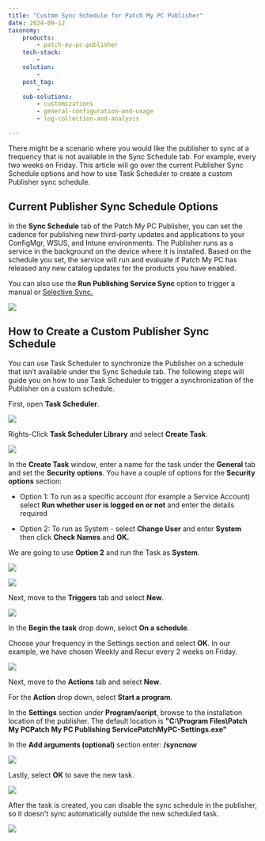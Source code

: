 ```yaml
---
title: "Custom Sync Schedule for Patch My PC Publisher"
date: 2024-09-12
taxonomy:
    products:
        - patch-my-pc-publisher
    tech-stack:
        - 
    solution:
        - 
    post_tag:
        - 
    sub-solutions:
        - customizations
        - general-configuration-and-usage
        - log-collection-and-analysis

---
```


There might be a scenario where you would like the publisher to sync at a frequency that is not available in the Sync Schedule tab. For example, every two weeks on Friday. This article will go over the current Publisher Sync Schedule options and how to use Task Scheduler to create a custom Publisher sync schedule.

## Current Publisher Sync Schedule Options

In the **Sync Schedule** tab of the Patch My PC Publisher, you can set the cadence for publishing new third-party updates and applications to your ConfigMgr, WSUS, and Intune environments. The Publisher runs as a service in the background on the device where it is installed. Based on the schedule you set, the service will run and evaluate if Patch My PC has released any new catalog updates for the products you have enabled.

You can also use the **Run Publishing Service Sync** option to trigger a manual or [Selective Sync.](https://patchmypc.com/custom-options-available-for-third-party-updates-and-applications#SelectiveSync)

![](../../_images/Sync-Schedule-12.png)

## How to Create a Custom Publisher Sync Schedule

You can use Task Scheduler to synchronize the Publisher on a schedule that isn’t available under the Sync Schedule tab. The following steps will guide you on how to use Task Scheduler to trigger a synchronization of the Publisher on a custom schedule.

First, open **Task Scheduler**.

![](../../_images/Sync-Schedule-1.png)

Rights-Click **Task Scheduler Library** and select **Create Task**.

![](../../_images/Sync-Schedule-2.png)

In the **Create Task** window, enter a name for the task under the **General** tab and set the **Security options**. You have a couple of options for the **Security options** section:

- Option 1: To run as a specific account (for example a Service Account) select **Run whether user is logged on or not** and enter the details required 

- Option 2: To run as System - select **Change User** and enter **System** then click **Check Names** and **OK.** 

We are going to use **Option 2** and run the Task as **System**.

![](../../_images/Sync-Schedule-3.2.png)

![](../../_images/Sync-Schedule-4.png)

Next, move to the **Triggers** tab and select **New**.

![](../../_images/Sync-Schedule-6.png)

In the **Begin the task** drop down, select **On a schedule**.

Choose your frequency in the Settings section and select **OK**. In our example, we have chosen Weekly and Recur every 2 weeks on Friday. 

![](../../_images/Sync-Schedule-7.png)

Next, move to the **Actions** tab and select **New**.

For the **Action** drop down, select **Start a program**. 

In the **Settings** section under **Program/script**, browse to the installation location of the publisher. The default location is **"C:\\Program Files\\Patch My PCPatch My PC Publishing ServicePatchMyPC-Settings.exe"** 

In the **Add arguments (optional)** section enter: **/syncnow**

![](../../_images/Sync-Schedule-9.png)

Lastly, select **OK** to save the new task.

![](../../_images/Sync-Schedule-10.png)

After the task is created, you can disable the sync schedule in the publisher, so it doesn't sync automatically outside the new scheduled task.

![](../../_images/Sync-Schedule-11.png)
